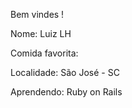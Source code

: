 Bem vindes ! 

Nome: Luiz LH

Comida favorita: 

Localidade: São José - SC

Aprendendo: Ruby on Rails